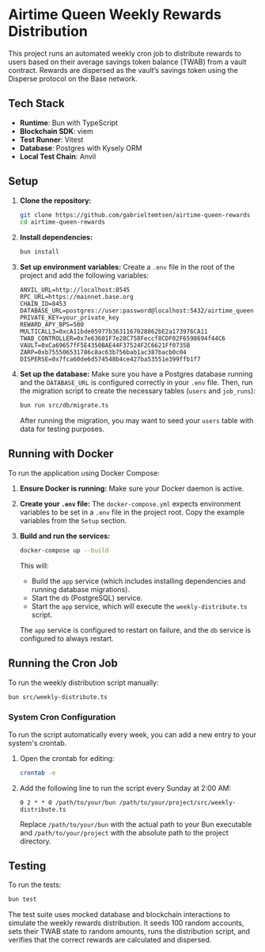 # Airtime Queen Weekly Rewards Distribution

This project runs an automated weekly cron job to distribute rewards to users based on their average savings token balance (TWAB) from a vault contract. Rewards are dispersed as the vault’s savings token using the Disperse protocol on the Base network.

## Tech Stack

- **Runtime**: Bun with TypeScript
- **Blockchain SDK**: viem
- **Test Runner**: Vitest
- **Database**: Postgres with Kysely ORM
- **Local Test Chain**: Anvil

## Setup

1. **Clone the repository:**
   ```bash
   git clone https://github.com/gabrieltemtsen/airtime-queen-rewards
   cd airtime-queen-rewards
   ```

2. **Install dependencies:**
   ```bash
   bun install
   ```

3. **Set up environment variables:**
   Create a `.env` file in the root of the project and add the following variables:
   ```
   ANVIL_URL=http://localhost:8545
   RPC_URL=https://mainnet.base.org
   CHAIN_ID=8453
   DATABASE_URL=postgres://user:password@localhost:5432/airtime_queen
   PRIVATE_KEY=your_private_key
   REWARD_APY_BPS=500
   MULTICALL3=0xcA11bde05977b3631167028862bE2a173976CA11
   TWAB_CONTROLLER=0x7e63601F7e28C758Feccf8CDF02F6598694f44C6
   VAULT=0xCa69657fF5E4350BAE44F37524F2C6621Ff0735B
   ZARP=0xb755506531786c8ac63b756bab1ac387bacb0c04
   DISPERSE=0x7fca60de6d574548b4ce427ba53551e399ffb1f7
   ```

4. **Set up the database:**
   Make sure you have a Postgres database running and the `DATABASE_URL` is configured correctly in your `.env` file.
   Then, run the migration script to create the necessary tables (`users` and `job_runs`):
   ```bash
   bun run src/db/migrate.ts
   ```
   After running the migration, you may want to seed your `users` table with data for testing purposes.

## Running with Docker

To run the application using Docker Compose:

1.  **Ensure Docker is running:** Make sure your Docker daemon is active.

2.  **Create your `.env` file:** The `docker-compose.yml` expects environment variables to be set in a `.env` file in the project root. Copy the example variables from the `Setup` section.

3.  **Build and run the services:**
    ```bash
    docker-compose up --build
    ```
    This will:
    *   Build the `app` service (which includes installing dependencies and running database migrations).
    *   Start the `db` (PostgreSQL) service.
    *   Start the `app` service, which will execute the `weekly-distribute.ts` script.

    The `app` service is configured to restart on failure, and the `db` service is configured to always restart.

## Running the Cron Job

To run the weekly distribution script manually:

```bash
bun src/weekly-distribute.ts
```

### System Cron Configuration

To run the script automatically every week, you can add a new entry to your system's crontab.

1. Open the crontab for editing:
   ```bash
   crontab -e
   ```

2. Add the following line to run the script every Sunday at 2:00 AM:
   ```cron
   0 2 * * 0 /path/to/your/bun /path/to/your/project/src/weekly-distribute.ts
   ```
   Replace `/path/to/your/bun` with the actual path to your Bun executable and `/path/to/your/project` with the absolute path to the project directory.

## Testing

To run the tests:

```bash
bun test
```

The test suite uses mocked database and blockchain interactions to simulate the weekly rewards distribution. It seeds 100 random accounts, sets their TWAB state to random amounts, runs the distribution script, and verifies that the correct rewards are calculated and dispersed.